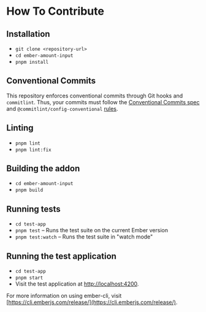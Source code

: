 # How To Contribute

## Installation

* `git clone <repository-url>`
* `cd ember-amount-input`
* `pnpm install`

## Conventional Commits

This repository enforces conventional commits through Git hooks and `commitlint`. Thus, your commits must follow the [Conventional Commits spec](https://www.conventionalcommits.org/en/v1.0.0/) and `@commitlint/config-conventional` [rules](https://github.com/conventional-changelog/commitlint/tree/master/%40commitlint/config-conventional#rules).

## Linting

* `pnpm lint`
* `pnpm lint:fix`

## Building the addon

* `cd ember-amount-input`
* `pnpm build`

## Running tests

* `cd test-app`
* `pnpm test` – Runs the test suite on the current Ember version
* `pnpm test:watch` – Runs the test suite in "watch mode"

## Running the test application

* `cd test-app`
* `pnpm start`
* Visit the test application at [http://localhost:4200](http://localhost:4200).

For more information on using ember-cli, visit [https://cli.emberjs.com/release/](https://cli.emberjs.com/release/).
